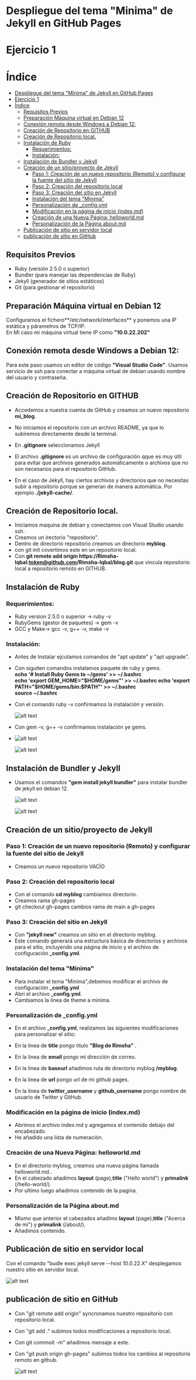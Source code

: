 # Despliegue del tema "Minima" de Jekyll en GitHub Pages
# Ejercicio 1  

# Índice

- [Despliegue del tema "Minima" de Jekyll en GitHub Pages](#despliegue-del-tema-minima-de-jekyll-en-github-pages)
- [Ejercicio 1](#ejercicio-1)
- [Índice](#índice)
  - [Requisitos Previos](#requisitos-previos)
  - [Preparación Máquina virtual en Debian 12](#preparación-máquina-virtual-en-debian-12)
  - [Conexión remota desde Windows a Debian 12:](#conexión-remota-desde-windows-a-debian-12)
  - [Creación de Repositorio en GITHUB](#creación-de-repositorio-en-github)
  - [Creación de Repositorio local.](#creación-de-repositorio-local)
  - [Instalación de Ruby](#instalación-de-ruby)
    - [Requerimientos:](#requerimientos)
    - [Instalación:](#instalación)
  - [Instalación de Bundler y Jekyll](#instalación-de-bundler-y-jekyll)
  - [Creación de un sitio/proyecto de Jekyll](#creación-de-un-sitioproyecto-de-jekyll)
    - [Paso 1: Creación de un nuevo repositorio (Remoto) y configurar la fuente del sitio de Jekyll](#paso-1-creación-de-un-nuevo-repositorio-remoto-y-configurar-la-fuente-del-sitio-de-jekyll)
    - [Paso 2: Creación del repositorio local](#paso-2-creación-del-repositorio-local)
    - [Paso 3: Creación del sitio en Jekyll](#paso-3-creación-del-sitio-en-jekyll)
    - [Instalación del tema "Minima"](#instalación-del-tema-minima)
    - [Personalización de \_config.yml](#personalización-de-_configyml)
    - [Modificación en la página de inicio (index.md)](#modificación-en-la-página-de-inicio-indexmd)
    - [Creación de una Nueva Página: helloworld.md](#creación-de-una-nueva-página-helloworldmd)
    - [Personalización de la Página about.md](#personalización-de-la-página-aboutmd)
  - [Publicación de sitio en servidor local](#publicación-de-sitio-en-servidor-local)
  - [publicación de sitio en GitHub](#publicación-de-sitio-en-github)



## Requisitos Previos  

- Ruby (versión 2.5.0 o superior)  
- Bundler (para manejar las dependencias de Ruby)  
- Jekyll (generador de sitios estáticos)  
- Git (para gestionar el repositorio)  

## Preparación Máquina virtual en Debian 12 
Configuramos el fichero**/etc/network/interfaces** y ponemos una IP estática y párametros de TCP/IP.  
En Mi caso mi máquina virtual tiene IP como **"10.0.22.202"**

## Conexión remota desde Windows a Debian 12:
Para este paso usamos un editor de código **"Visual Studio Code"**. Usamos servicio de ssh para conectar a máquina virtual de debian usando nombre del usuario y contraseña.  

## Creación de Repositorio en GITHUB
- Accedemos a nuestra cuenta de GitHub y creamos un nuevo repositorio **mi_blog**.  
- No iniciamos el repositorio con un archivo README, ya que lo subiremos directamente desde la terminal.
- En **.gitignore** seleccionamos Jekyll
- El archivo **.gitignore**  es un archivo de configuración qque es muy útil para evitar que archivos generados automáticamente o archivos que no son necesarios para el repositorio GitHub.

- En el caso de Jekyll, hay ciertos archivos y directorios que no necesitas subir a repositorio porque se generan de manera automática. Por ejemplo **./jekyll-cache/**.

## Creación de Repositorio local.

- Iniciamos maquina de debian y conectamos con Visual Studio usando ssh.
- Creamos un irectorio "repositorio".
- Dentro de directorio repositorio creamos un directorio **myblog**.
- con git init covertimos este en un repositorio local.
- Con **git remote add origin https://Rimsha-Iqbal:token@github.com/Rimsha-Iqbal/blog.git** que vincula repositorio local a repositorio remoto en GITHUB.

## Instalación de Ruby
### Requerimientos:
- Ruby version 2.5.0 o superior -> ruby -v  
- RubyGems (gestor de paquetes) -> gem -v  
- GCC y Make-> gcc -v, g++ -v, make -v
### Instalación:
- Antes de Instalar ejcutamos comandos de "apt update" y "apt upgrade".
- Con siguiten comandos instalamos paquete de ruby y gems.   
**echo '# Install Ruby Gems to ~/gems' >> ~/.bashrc  
echo 'export GEM_HOME="$HOME/gems"' >> ~/.bashrc  
echo 'export PATH="$HOME/gems/bin:$PATH"' >> ~/.bashrc  
source ~/.bashrc**
- Con el comando ruby -v confirmamos la instalación y versión.  
  
  ![alt text](img/img1.png)

- Con gem -v, g++ -v confirmamos instalación ye gems.  
- 
  ![alt text](img/img2.png)  

  ![alt text](img/img3.png)

## Instalación de Bundler y Jekyll

- Usamos el comandos **"gem install jekyll bundler"** para instalar bundler de jekyll en debian 12.  
  
  ![alt text](img/img4.png)

  ![alt text](img/img5.png)

## Creación de un sitio/proyecto de Jekyll

### Paso 1: Creación de un nuevo repositorio (Remoto) y configurar la fuente del sitio de Jekyll
- Creamos un nuevo repositorio VACÍO
### Paso 2: Creación del repositorio local
- Con el comando **cd myblog** cambiamos directorio.  
- Creamos rama gh-pages
- git checkout gh-pages cambios rama de main a gh-pages

### Paso 3: Creación del sitio en Jekyll

- Con **"jekyll new"** creamos un sitio en el directorio myblog.   
- Este comando generará una estructura básica de directorios y archivos para el sitio, incluyendo una página de inicio y el archivo de configuración **_config.yml**.

### Instalación del tema "Minima"
- Para instalar el tema "Minima",debemos modificar el archivo de configuración **_config.yml**
- Abri el archivo **_config.yml**.
- Cambiamos la línea de theme a minima.

###  Personalización de _config.yml
- En el archivo **_config.yml**, realizamos las siguientes modificaciones para personalizar el sitio:  

- En la linea de **title** pongo titulo **"Blog de Rimsha"** .
- En la linea de **email** pongo mi dirección de correo.
- En la linea de **baseurl** añadimos ruta de directorio myblog **/myblog**.
- En la linea de **url** pongo url de mi github pages.
- En la linea de **twitter_username** y **github_username** pongo nombre de usuario de Twitter y GitHub.

###  Modificación en la página de inicio (index.md)

- Abrimos el archivo index.md y agregamos el contenido  debajo del encabezado.
- He añadido una lista de numeración.

### Creación de una Nueva Página: helloworld.md

- En el directorio myblog, creamos una nueva página llamada helloworld.md..
- En el cabezado añadimos **layout** (page),**title** ("Hello world") y **primalink** (/hello-world/).
- Por ultimo luego añadimos contenido de la pagina.

### Personalización de la Página about.md
- Mismo que anterior el cabezados añadimo **layout** (page),**title** ("Acerca de mi") y **primalink** (/about/).
- Añadimos contenido.

## Publicación de sitio en servidor local

Con el comando "budle exec jekyll serve --host 10.0.22.X" desplegamos nuestro sitio en servidor local.

![alt text](img/imagenlocalservr.png)

## publicación de sitio en GitHub
- Con "git remote add origin" syncronamos nuestro repositorio con repositorio local.
- Con "git add ." subimos todos modificaciones a repositorio local.
- Con git commoit -m" añadimos mensaje a este.
- Con "git push origin gh-pages" subimos todos los cambios al repositorio remoto en github.  
  
  
  ![alt text](img/github.png)

